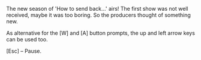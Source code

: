 The new season of 'How to send back…' airs! The first show was not well received, maybe it was too boring. So the producers thought of something new.

As alternative for the [W] and [A] button prompts, the up and left arrow keys can be used too.

[Esc] – Pause.